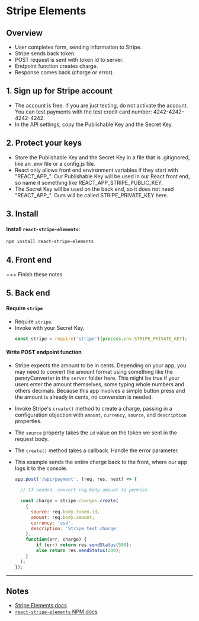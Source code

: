 # Stripe Elements

## Overview

* User completes form, sending information to Stripe.
* Stripe sends back token.
* POST request is sent with token id to server.
* Endpoint function creates charge.
* Response comes back (charge or error).

## **1. Sign up for Stripe account**
- The account is free. If you are just testing, do not activate the account. You can test payments with the test credit card number: 4242-4242-4242-4242.
- In the API settings, copy the Publishable Key and the Secret Key.

## **2. Protect your keys**
- Store the Publishable Key and the Secret Key in a file that is .gitignored, like an .env file or a config.js file.
- React only allows front end environment variables if they start with "REACT_APP_". Our Publishable Key will be used in our React front end, so name it something like REACT_APP_STRIPE_PUBLIC_KEY.
- The Secret Key will be used on the back end, so it does not need "REACT_APP_". Ours will be called STRIPE_PRIVATE_KEY here.

## **3. Install** 
#### **Install `react-stripe-elements`**: 
```sh
npm install react-stripe-elements
```


## **4. Front end**

+++ Finish these notes

## **5. Back end**

#### **Require `stripe`**
- Require `stripe`.
- Invoke with your Secret Key.
  ```js
  const stripe = require('stripe')(process.env.STRIPE_PRIVATE_KEY);
  ```

#### **Write POST endpoint function**
- Stripe expects the amount to be in cents. Depending on your app, you may need to convert the amount format using something like the pennyConverter in the `server` folder here. This might be true if your users enter the amount themselves, some typing whole numbers and others decimals. Because this app involves a simple button press and the amount is already in cents, no conversion is needed.
- Invoke Stripe's `create()` method to create a charge, passing in a configuration objection with `amount`, `currency`, `source`, and `description` properties.
- The `source` property takes the `id` value on the token we sent in the request body.
- The `create()` method takes a callback. Handle the error parameter.
- This example sends the entire charge back to the front, where our app logs it to the console.

  ```js
  app.post('/api/payment', (req, res, next) => {
    
    // If needed, convert req.body.amount to pennies

    const charge = stripe.charges.create(
      {
        source: req.body.token.id,
        amount: req.body.amount,
        currency: 'usd',
        description: 'Stripe test charge'
      },
      function(err, charge) {
          if (err) return res.sendStatus(500);
          else return res.sendStatus(200);
      }
    );
  });
  ```

---

## Notes

  - [Stripe Elements docs](https://stripe.com/docs/stripe-js/elements/quickstart)
  - [`react-stripe-elements` NPM docs](https://github.com/stripe/react-stripe-elements)
  